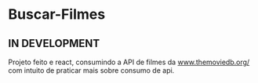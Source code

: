 # Buscar-Filmes
## IN DEVELOPMENT
Projeto feito e react, consumindo a API de filmes da www.themoviedb.org/ com intuito de praticar mais sobre consumo de api.
